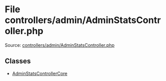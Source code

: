 File controllers/admin/AdminStatsController.php
=========

Source: [controllers/admin/AdminStatsController.php](https://github.com/PrestaShop/PrestaShop/blob/1.6.0.9/controllers/admin/AdminStatsController.php)


Classes
-------

* [AdminStatsControllerCore](class.AdminStatsControllerCore.md)

